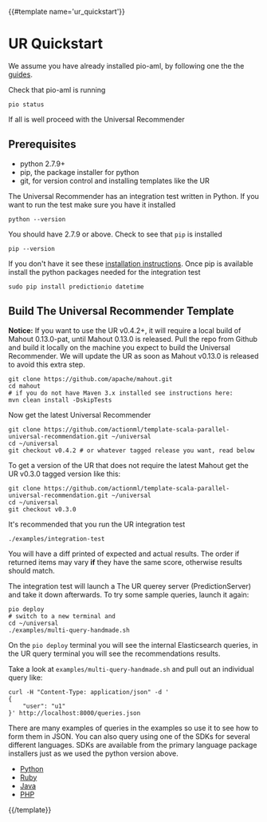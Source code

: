 {{#template name='ur_quickstart'}}
# UR Quickstart

We assume you have already installed pio-aml, by following one the the [guides](/docs/install). 

Check that pio-aml is running

    pio status
    
If all is well proceed with the Universal Recommender

## Prerequisites

 - python 2.7.9+
 - pip, the package installer for python
 - git, for version control and installing templates like the UR

The Universal Recommender has an integration test written in Python. If you want to run the test make sure you have it installed

    python --version

You should have 2.7.9 or above. Check to see that `pip` is installed 

    pip --version

If you don't have it see these [installation instructions](http://pip.readthedocs.io/en/latest/installing/#install-pip). Once pip is available install the python packages needed for the integration test  

    sudo pip install predictionio datetime
    
## Build The Universal Recommender Template

**Notice:** If you want to use the UR v0.4.2+, it will require a local build of Mahout 0.13.0-pat, until Mahout 0.13.0 is released.  Pull the repo from Github and build it locally on the machine you expect to build the Universal Recommender. We will update the UR as soon as Mahout v0.13.0 is released to avoid this extra step. 

    git clone https://github.com/apache/mahout.git
    cd mahout
    # if you do not have Maven 3.x installed see instructions here: 
    mvn clean install -DskipTests

Now get the latest Universal Recommender

    git clone https://github.com/actionml/template-scala-parallel-universal-recommendation.git ~/universal
    cd ~/universal
    git checkout v0.4.2 # or whatever tagged release you want, read below
    
To get a version of the UR that does not require the latest Mahout get the UR v0.3.0 tagged version like this:

    git clone https://github.com/actionml/template-scala-parallel-universal-recommendation.git ~/universal
    cd ~/universal
    git checkout v0.3.0

It's recommended that you run the UR integration test

    ./examples/integration-test
    
You will have a diff printed of expected and actual results. The order if returned items may vary **if** they have the same score, otherwise results should match.

The integration test will launch a The UR querey server (PredictionServer) and take it down afterwards. To try some sample queries, launch it again:
    
    pio deploy
    # switch to a new terminal and
    cd ~/universal
    ./examples/multi-query-handmade.sh

On the `pio deploy` terminal you will see the internal Elasticsearch queries, in the UR query terminal you will see the recommendations results.

Take a look at `examples/multi-query-handmade.sh` and pull out an individual query like:

    curl -H "Content-Type: application/json" -d '
    {
        "user": "u1"
    }' http://localhost:8000/queries.json

There are many examples of queries in the examples so use it to see how to form them in JSON. You can also query using one of the SDKs for several different languages. SDKs are available from the primary language package installers just as we used the python version above.

 - [Python](https://github.com/actionml/PredictionIO-Python-SDK)
 - [Ruby](https://github.com/actionml/PredictionIO-Ruby-SDK)
 - [Java](https://github.com/actionml/PredictionIO-Java-SDK)
 - [PHP](https://github.com/actionml/PredictionIO-PHP-SDK)

{{/template}}
